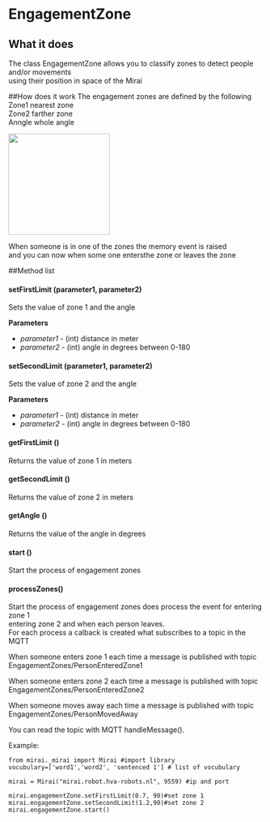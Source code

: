 # EngagementZone

## What it does
The class EngagementZone allows you to classify zones to detect people and/or movements<br>
 using their position in space of the Mirai <pepper>


##How does it work
The engagement zones are defined by the following
Zone1 nearest zone<br>
Zone2 farther zone<br>
Anngle whole angle<br>

<img src="https://gitlab.fdmci.hva.nl/balalib/images/-/raw/master/engage.png" width="200"><br>



When someone is in one of the zones the memory event is raised <br>
and you can now when some one entersthe zone or leaves the zone 




##Method list


#### setFirstLimit (parameter1, parameter2)
Sets the value of zone 1 and the angle

__Parameters__
- *parameter1* - (int) distance in meter
- *parameter2* - (int) angle in degrees between 0-180


#### setSecondLimit (parameter1, parameter2)
Sets the value of zone 2 and the angle

__Parameters__
- *parameter1* - (int) distance in meter
- *parameter2* - (int) angle in degrees between 0-180


#### getFirstLimit ()
Returns the value of zone 1 in meters<br>


#### getSecondLimit ()
Returns the value of zone 2 in meters<br>


#### getAngle ()
Returns the value of the angle in degrees<br>

#### start ()
Start the process of engagement zones<br>

#### processZones()
Start the process of engagement zones does process the event for entering zone 1 <br>
entering zone 2 and when each person leaves.<br> 
For each process a calback is created what subscribes to a topic in the MQTT<br>


When someone enters zone 1 each time a message is published with topic EngagementZones/PersonEnteredZone1<br>

When someone enters zone 2 each time a message is published with topic<br>
EngagementZones/PersonEnteredZone2<br>

When someone moves away each time a message is published with topic<br>
EngagementZones/PersonMovedAway<br>

You can read the topic with MQTT handleMessage().<br>



Example:
```
from mirai._mirai import Mirai #import library
vocubulary=['word1','word2', 'sentenced 1'] # list of vocubulary

mirai = Mirai("mirai.robot.hva-robots.nl", 9559) #ip and port

mirai.engagementZone.setFirstLimit(0.7, 90)#set zone 1
mirai.engagementZone.setSecondLimit(1.2,90)#set zone 2
mirai.engagementZone.start()

```